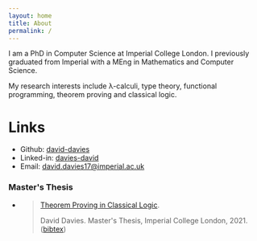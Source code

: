 ```yaml
---
layout: home
title: About
permalink: /
---
```


I am a PhD in Computer Science at Imperial College London. 
I previously graduated from Imperial with a MEng in Mathematics and Computer Science.

My research interests include λ-calculi, type theory, functional programming, theorem proving and classical logic.

# Links
- Github: [david-davies](https://github.com/david-davies)
- Linked-in: [davies-david](https://www.linkedin.com/in/davies-david)
- Email: [david.davies17@imperial.ac.uk](mailto:david.davies17@imperial.ac.uk)


### Master's Thesis
- > [Theorem Proving in Classical Logic](https://david-davies.github.io/assets/masters.pdf).
  >
  > David Davies. Master's Thesis, Imperial College London, 2021. ([bibtex](https://david-davies.github.io/assets/masters.bib))


